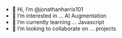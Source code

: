 - 👋 Hi, I’m @jonathanharris101
- 👀 I’m interested in ... AI Augmentation
- 🌱 I’m currently learning ... Javascript
- 💞️ I’m looking to collaborate on ... projects

<!---
jonathanharris101/jonathanharris101 is a ✨ special ✨ repository because its `README.md` (this file) appears on your GitHub profile.
You can click the Preview link to take a look at your changes.
--->

